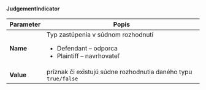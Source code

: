 #### JudgementIndicator
| Parameter | Popis |
| ----------- | ----------- |
| **Name** | Typ zastúpenia v súdnom rozhodnutí <ul><li>Defendant – odporca</li><li>Plaintiff – navrhovateľ</li></ul> |
| **Value** | príznak či existujú súdne rozhodnutia daného typu `true/false` |